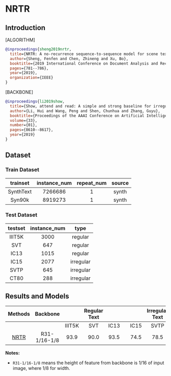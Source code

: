 # NRTR

## Introduction

[ALGORITHM]

```bibtex
@inproceedings{sheng2019nrtr,
  title={NRTR: A no-recurrence sequence-to-sequence model for scene text recognition},
  author={Sheng, Fenfen and Chen, Zhineng and Xu, Bo},
  booktitle={2019 International Conference on Document Analysis and Recognition (ICDAR)},
  pages={781--786},
  year={2019},
  organization={IEEE}
}
```

[BACKBONE]

```bibtex
@inproceedings{li2019show,
  title={Show, attend and read: A simple and strong baseline for irregular text recognition},
  author={Li, Hui and Wang, Peng and Shen, Chunhua and Zhang, Guyu},
  booktitle={Proceedings of the AAAI Conference on Artificial Intelligence},
  volume={33},
  number={01},
  pages={8610--8617},
  year={2019}
}
```

## Dataset

### Train Dataset

|  trainset  | instance_num | repeat_num |          source          |
| :--------: | :----------: | :--------: | :----------------------: |
| SynthText  |   7266686    |     1      |          synth           |
|   Syn90k   |   8919273    |     1      |          synth           |

### Test Dataset

| testset | instance_num |            type             |
| :-----: | :----------: | :-------------------------: |
| IIIT5K  |     3000     |           regular           |
|   SVT   |     647      |           regular           |
|  IC13   |     1015     |           regular           |
|  IC15   |     2077     |          irregular          |
|  SVTP   |     645      |          irregular          |
|  CT80   |     288      |          irregular          |

## Results and Models

| Methods | Backbone || Regular Text |||| Irregular Text ||download|
| :-------: | :---------: | :----: | :----: | :--: | :-: | :--: | :------: | :--: | :-----: |
| | | IIIT5K |     SVT      | IC13 |     | IC15 |      SVTP      | CT80 |
| [NRTR](/configs/textrecog/nrtr/nrtr_r31_academic.py)  | R31-1/16-1/8  |  93.9  |  90.0| 93.5 |     | 74.5 |      78.5      | 86.5 |  [model](https://download.openmmlab.com/mmocr/textrecog/nrtr/nrtr_r31_academic_20210406-954db95e.pth) \| [log](https://download.openmmlab.com/mmocr/textrecog/nrtr/20210406_010150.log.json)  |

**Notes:**

- `R31-1/16-1/8` means the height of feature from backbone is 1/16 of input image, where 1/8 for width.
